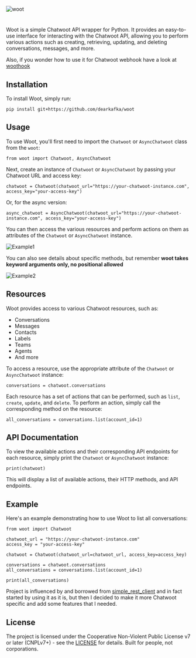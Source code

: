 ![woot](https://socialify.git.ci/dearkafka/woot/image?description=1&font=Bitter&logo=https%3A%2F%2Fs3.amazonaws.com%2Fpix.iemoji.com%2Fimages%2Femoji%2Fapple%2Fios-12%2F256%2Fowl.png&name=1&theme=Auto)
# 
Woot is a simple Chatwoot API wrapper for Python.
It provides an easy-to-use interface for interacting with the Chatwoot API, allowing you to perform various actions such as creating, retrieving, updating, and deleting conversations, messages, and more.

Also, if you wonder how to use it for Chatwoot webhook have a look at [woothook](https://github.com/dearkafka/woothook)

## Installation

To install Woot, simply run:

```
pip install git+https://github.com/dearkafka/woot
```

## Usage

To use Woot, you'll first need to import the `Chatwoot` or `AsyncChatwoot` class from the `woot`:

```
from woot import Chatwoot, AsyncChatwoot
```

Next, create an instance of `Chatwoot` or `AsyncChatwoot` by passing your Chatwoot URL and access key:

```
chatwoot = Chatwoot(chatwoot_url="https://your-chatwoot-instance.com", access_key="your-access-key")
```

Or, for the async version:

```
async_chatwoot = AsyncChatwoot(chatwoot_url="https://your-chatwoot-instance.com", access_key="your-access-key")
```

You can then access the various resources and perform actions on them as attributes of the `Chatwoot` or `AsyncChatwoot` instance.

![Example1](https://i.imgur.com/hOH0e6Q.gif)

You can also see details about specific methods, but remember **woot takes keyword arguments only, no positional allowed**

![Example2](https://i.imgur.com/lIDV1kw.gif)



## Resources

Woot provides access to various Chatwoot resources, such as:

- Conversations
- Messages
- Contacts
- Labels
- Teams
- Agents
- And more

To access a resource, use the appropriate attribute of the `Chatwoot` or `AsyncChatwoot` instance:

```
conversations = chatwoot.conversations
```

Each resource has a set of actions that can be performed, such as `list`, `create`, `update`, and `delete`. To perform an action, simply call the corresponding method on the resource:

```
all_conversations = conversations.list(account_id=1)
```

## API Documentation

To view the available actions and their corresponding API endpoints for each resource, simply print the `Chatwoot` or `AsyncChatwoot` instance:

```
print(chatwoot)
```

This will display a list of available actions, their HTTP methods, and API endpoints.

## Example

Here's an example demonstrating how to use Woot to list all conversations:

```
from woot import Chatwoot

chatwoot_url = "https://your-chatwoot-instance.com"
access_key = "your-access-key"

chatwoot = Chatwoot(chatwoot_url=chatwoot_url, access_key=access_key)

conversations = chatwoot.conversations
all_conversations = conversations.list(account_id=1)

print(all_conversations)
```

Project is influenced by and borrowed from [simple_rest_client](https://github.com/allisson/python-simple-rest-client) and in fact started by using it as it is, but then I decided to make it more Chatwoot specific and add some features that I needed.


## License
The project is licensed under the Cooperative Non-Violent Public License v7 or later (CNPLv7+) - see the [LICENSE](LICENSE) for details. Built for people, not corporations.
